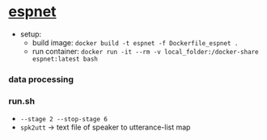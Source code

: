 # [espnet](https://github.com/espnet/espnet)
* setup: 
    * build image: `docker build -t espnet -f Dockerfile_espnet .`
    * run container: `docker run -it --rm -v local_folder:/docker-share espnet:latest bash`


### data processing

### run.sh
* `--stage 2 --stop-stage 6`
* `spk2utt` -> text file of speaker to utterance-list map